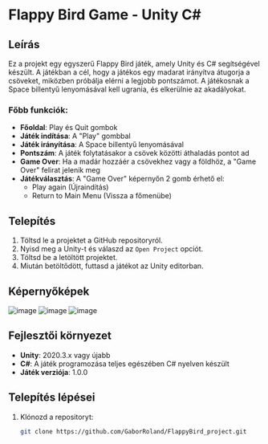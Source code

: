 # Flappy Bird Game - Unity C#

## Leírás
Ez a projekt egy egyszerű Flappy Bird játék, amely Unity és C# segítségével készült. A játékban a cél, hogy a játékos egy madarat irányítva átugorja a csöveket, miközben próbálja elérni a legjobb pontszámot. A játékosnak a Space billentyű lenyomásával kell ugrania, és elkerülnie az akadályokat.

### Főbb funkciók:
- **Főoldal**: Play és Quit gombok
- **Játék indítása**: A "Play" gombbal
- **Játék irányítása**: A Space billentyű lenyomásával
- **Pontszám**: A játék folytatásakor a csövek közötti áthaladás pontot ad
- **Game Over**: Ha a madár hozzáér a csövekhez vagy a földhöz, a "Game Over" felirat jelenik meg
- **Játékválasztás**: A "Game Over" képernyőn 2 gomb érhető el:
  - Play again (Újraindítás)
  - Return to Main Menu (Vissza a főmenübe)

## Telepítés
1. Töltsd le a projektet a GitHub repositoryról.
2. Nyisd meg a Unity-t és válaszd az `Open Project` opciót.
3. Töltsd be a letöltött projektet.
4. Miután betöltődött, futtasd a játékot az Unity editorban.


## Képernyőképek
![image](https://github.com/user-attachments/assets/de0ecce2-bd80-41e5-92ea-6f8d661115db)
![image](https://github.com/user-attachments/assets/39081177-7346-4ef8-8e23-180781ba56c2)
![image](https://github.com/user-attachments/assets/c6dad81e-0ace-4aca-87e3-5e6402ae537b)




## Fejlesztői környezet
- **Unity**: 2020.3.x vagy újabb
- **C#**: A játék programozása teljes egészében C# nyelven készült
- **Játék verziója**: 1.0.0

## Telepítés lépései
1. Klónozd a repositoryt:
   ```bash
   git clone https://github.com/GaborRoland/FlappyBird_project.git
